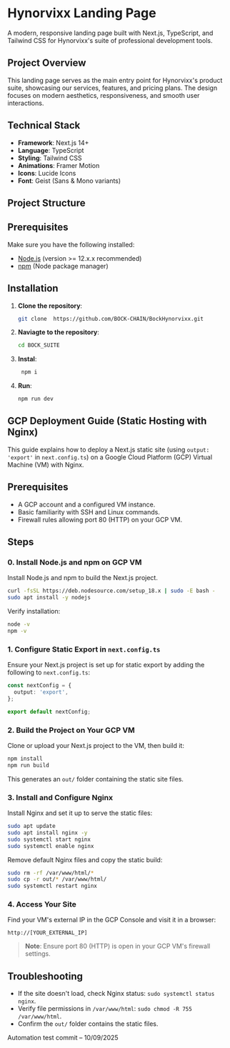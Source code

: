 # Hynorvixx Landing Page

A modern, responsive landing page built with Next.js, TypeScript, and Tailwind CSS for Hynorvixx's suite of professional development tools.

## Project Overview

This landing page serves as the main entry point for Hynorvixx's product suite, showcasing our services, features, and pricing plans. The design focuses on modern aesthetics, responsiveness, and smooth user interactions.

## Technical Stack

- **Framework**: Next.js 14+
- **Language**: TypeScript
- **Styling**: Tailwind CSS
- **Animations**: Framer Motion
- **Icons**: Lucide Icons
- **Font**: Geist (Sans & Mono variants)

## Project Structure

## Prerequisites

Make sure you have the following installed:

- [Node.js](https://nodejs.org/en/) (version >= 12.x.x recommended)
- [npm](https://www.npmjs.com/get-npm) (Node package manager)

## Installation

1. **Clone the repository**:
   ```bash
   git clone  https://github.com/BOCK-CHAIN/BockHynorvixx.git
2. **Naviagte to the repository**:
   ```bash
   cd BOCK_SUITE
3. **Instal**:
   ```bash
    npm i
1. **Run**:
   ```bash
   npm run dev


## GCP Deployment Guide (Static Hosting with Nginx)

This guide explains how to deploy a Next.js static site (using `output: 'export'` in `next.config.ts`) on a Google Cloud Platform (GCP) Virtual Machine (VM) with Nginx.

## Prerequisites
- A GCP account and a configured VM instance.
- Basic familiarity with SSH and Linux commands.
- Firewall rules allowing port 80 (HTTP) on your GCP VM.

## Steps

### 0. Install Node.js and npm on GCP VM
Install Node.js and npm to build the Next.js project.

```bash
curl -fsSL https://deb.nodesource.com/setup_18.x | sudo -E bash -
sudo apt install -y nodejs
```

Verify installation:
```bash
node -v
npm -v
```

### 1. Configure Static Export in `next.config.ts`
Ensure your Next.js project is set up for static export by adding the following to `next.config.ts`:

```ts
const nextConfig = {
  output: 'export',
};

export default nextConfig;
```

### 2. Build the Project on Your GCP VM
Clone or upload your Next.js project to the VM, then build it:

```bash
npm install
npm run build
```

This generates an `out/` folder containing the static site files.

### 3. Install and Configure Nginx
Install Nginx and set it up to serve the static files:

```bash
sudo apt update
sudo apt install nginx -y
sudo systemctl start nginx
sudo systemctl enable nginx
```

Remove default Nginx files and copy the static build:

```bash
sudo rm -rf /var/www/html/*
sudo cp -r out/* /var/www/html/
sudo systemctl restart nginx
```

### 4. Access Your Site
Find your VM's external IP in the GCP Console and visit it in a browser:

```
http://[YOUR_EXTERNAL_IP]
```

> **Note**: Ensure port 80 (HTTP) is open in your GCP VM's firewall settings.

## Troubleshooting
- If the site doesn't load, check Nginx status: `sudo systemctl status nginx`.
- Verify file permissions in `/var/www/html`: `sudo chmod -R 755 /var/www/html`.
- Confirm the `out/` folder contains the static files.



Automation test commit – 10/09/2025
